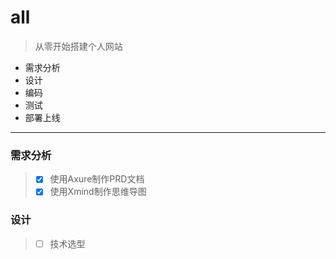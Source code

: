 # all
> 从零开始搭建个人网站
* 需求分析
* 设计
* 编码
* 测试
* 部署上线

***

### 需求分析
  > * [x] 使用Axure制作PRD文档
  > * [x] 使用Xmind制作思维导图


### 设计
  > * [ ]  技术选型

